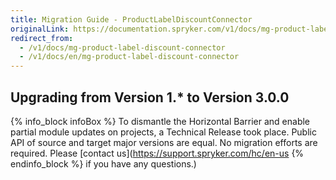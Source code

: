 ```yaml
---
title: Migration Guide - ProductLabelDiscountConnector
originalLink: https://documentation.spryker.com/v1/docs/mg-product-label-discount-connector
redirect_from:
  - /v1/docs/mg-product-label-discount-connector
  - /v1/docs/en/mg-product-label-discount-connector
---
```


## Upgrading from Version 1.* to Version 3.0.0


{% info_block infoBox %}
To dismantle the Horizontal Barrier and enable partial module updates on projects, a Technical Release took place. Public API of source and target major versions are equal. No migration efforts are required. Please [contact us](https://support.spryker.com/hc/en-us
{% endinfo_block %} if you have any questions.)
